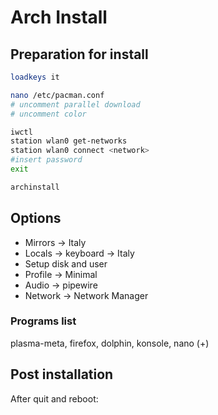 # Arch Install

## Preparation for install
``` Bash
loadkeys it

nano /etc/pacman.conf
# uncomment parallel download
# uncomment color

iwctl
station wlan0 get-networks
station wlan0 connect <network>
#insert password
exit

archinstall
```

## Options
* Mirrors -> Italy
* Locals -> keyboard -> Italy
* Setup disk and user
* Profile -> Minimal
* Audio -> pipewire
* Network -> Network Manager

### Programs list
plasma-meta, firefox, dolphin, konsole, nano (+)

## Post installation
After quit and reboot:
